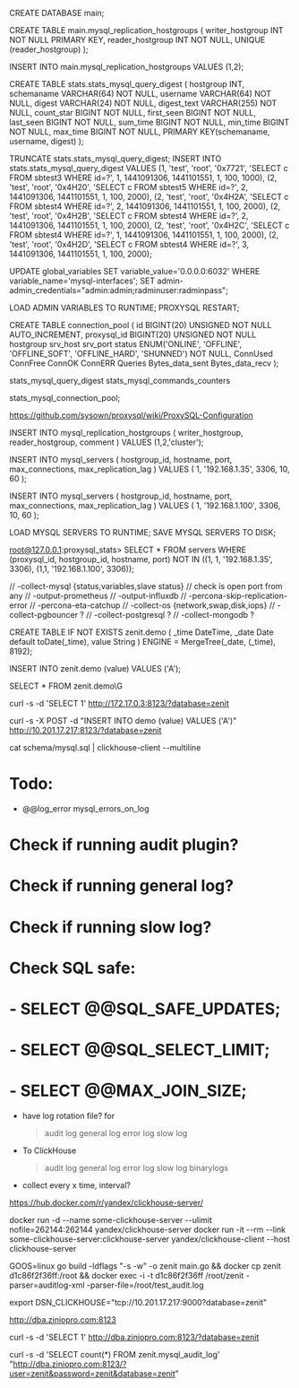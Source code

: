 CREATE DATABASE main;

CREATE TABLE main.mysql_replication_hostgroups (
writer_hostgroup INT NOT NULL PRIMARY KEY,
reader_hostgroup INT NOT NULL,
UNIQUE (reader_hostgroup)
);

INSERT INTO main.mysql_replication_hostgroups VALUES (1,2);

CREATE TABLE stats.stats_mysql_query_digest (
  hostgroup INT,
  schemaname VARCHAR(64) NOT NULL,
  username VARCHAR(64) NOT NULL,
  digest VARCHAR(24) NOT NULL,
  digest_text VARCHAR(255) NOT NULL,
  count_star BIGINT NOT NULL,
  first_seen BIGINT NOT NULL,
  last_seen BIGINT NOT NULL,
  sum_time BIGINT NOT NULL,
  min_time BIGINT NOT NULL,
  max_time BIGINT NOT NULL,
  PRIMARY KEY(schemaname, username, digest)
);

TRUNCATE stats.stats_mysql_query_digest;
INSERT INTO stats.stats_mysql_query_digest
VALUES
(1, 'test', 'root', '0x7721', 'SELECT c FROM sbtest3 WHERE id=?', 1, 1441091306, 1441101551, 1, 100, 1000),
(2, 'test', 'root', '0x4H20', 'SELECT c FROM sbtest5 WHERE id=?', 2, 1441091306, 1441101551, 1, 100, 2000),
(2, 'test', 'root', '0x4H2A', 'SELECT c FROM sbtest4 WHERE id=?', 2, 1441091306, 1441101551, 1, 100, 2000),
(2, 'test', 'root', '0x4H2B', 'SELECT c FROM sbtest4 WHERE id=?', 2, 1441091306, 1441101551, 1, 100, 2000),
(2, 'test', 'root', '0x4H2C', 'SELECT c FROM sbtest4 WHERE id=?', 1, 1441091306, 1441101551, 1, 100, 2000),
(2, 'test', 'root', '0x4H2D', 'SELECT c FROM sbtest4 WHERE id=?', 3, 1441091306, 1441101551, 1, 100, 2000);

UPDATE global_variables SET variable_value='0.0.0.0:6032' WHERE variable_name='mysql-interfaces';
SET admin-admin_credentials="admin:admin;radminuser:radminpass";

LOAD ADMIN VARIABLES TO RUNTIME;
PROXYSQL RESTART;

CREATE TABLE connection_pool (
  id BIGINT(20) UNSIGNED NOT NULL AUTO_INCREMENT,
  proxysql_id BIGINT(20) UNSIGNED NOT NULL
  hostgroup
  srv_host
  srv_port
  status ENUM('ONLINE', 'OFFLINE', 'OFFLINE_SOFT', 'OFFLINE_HARD', 'SHUNNED') NOT NULL,
  ConnUsed
  ConnFree
  ConnOK
  ConnERR
  Queries
  Bytes_data_sent
  Bytes_data_recv
);

stats_mysql_query_digest
stats_mysql_commands_counters

stats_mysql_connection_pool;

https://github.com/sysown/proxysql/wiki/ProxySQL-Configuration


INSERT INTO mysql_replication_hostgroups (
  writer_hostgroup,
  reader_hostgroup,
  comment
) VALUES (1,2,'cluster');

INSERT INTO mysql_servers (
      hostgroup_id,
      hostname,
      port,
      max_connections,
      max_replication_lag
    ) VALUES (
      1,
      '192.168.1.35',
      3306,
      10,
      60
    );

INSERT INTO mysql_servers (
      hostgroup_id,
      hostname,
      port,
      max_connections,
      max_replication_lag
    ) VALUES (
      1,
      '192.168.1.100',
      3306,
      10,
      60
    );


LOAD MYSQL SERVERS TO RUNTIME;
SAVE MYSQL SERVERS TO DISK;

root@127.0.0.1:proxysql_stats> SELECT * FROM servers WHERE (proxysql_id, hostgroup_id, hostname, port) NOT IN ((1, 1, '192.168.1.35', 3306), (1,1, '192.168.1.100', 3306));


  // -collect-mysql {status,variables,slave status}
  // check is open port from any
  // -output-prometheus
  // -output-influxdb
  // -percona-skip-replication-error
  // -percona-eta-catchup
  // -collect-os {network,swap,disk,iops}
  // -collect-pgbouncer ?
  // -collect-postgresql ?
  // -collect-mongodb ?


  CREATE TABLE IF NOT EXISTS zenit.demo (
    _time DateTime,
    _date Date default toDate(_time),
    value String
  ) ENGINE = MergeTree(_date, (_time), 8192);

  INSERT INTO zenit.demo (value) VALUES ('A');

  SELECT * FROM zenit.demo\G

curl -s -d 'SELECT 1' http://172.17.0.3:8123/?database=zenit

curl -s -X POST -d "INSERT INTO demo (value) VALUES ('A')" http://10.201.17.217:8123/?database=zenit

cat schema/mysql.sql | clickhouse-client --multiline


# Todo:
- @@log_error
  mysql_errors_on_log
# Check if running audit plugin?
# Check if running general log?
# Check if running slow log?
# Check SQL safe:
# - SELECT @@SQL_SAFE_UPDATES;
# - SELECT @@SQL_SELECT_LIMIT;
# - SELECT @@MAX_JOIN_SIZE;
- have log rotation file? for
  > audit log
  > general log
  > error log
  > slow log
- To ClickHouse
  > audit log
  > general log
  > error log
  > slow log
  > binarylogs
- collect every x time, interval?

https://hub.docker.com/r/yandex/clickhouse-server/

docker run -d --name some-clickhouse-server --ulimit nofile=262144:262144 yandex/clickhouse-server
docker run -it --rm --link some-clickhouse-server:clickhouse-server yandex/clickhouse-client --host clickhouse-server

GOOS=linux go build -ldflags "-s -w" -o zenit main.go && docker cp zenit d1c86f2f36ff:/root && docker exec -i -t d1c86f2f36ff /root/zenit -parser=auditlog-xml -parser-file=/root/test_audit.log

export DSN_CLICKHOUSE="tcp://10.201.17.217:9000?database=zenit"

http://dba.ziniopro.com:8123

curl -s -d 'SELECT 1' http://dba.ziniopro.com:8123/?database=zenit



  curl -s -d 'SELECT count(*) FROM zenit.mysql_audit_log' "http://dba.ziniopro.com:8123/?user=zenit&password=zenit&database=zenit"

